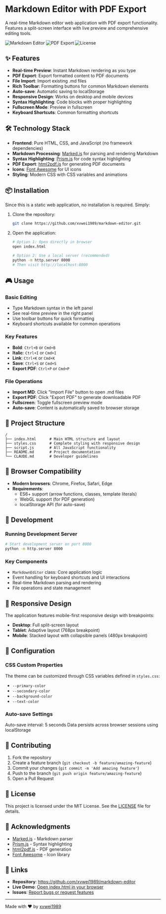 # Markdown Editor with PDF Export

A real-time Markdown editor web application with PDF export functionality. Features a split-screen interface with live preview and comprehensive editing tools.

![Markdown Editor](https://img.shields.io/badge/Markdown-Editor-blue?style=for-the-badge&logo=markdown&logoColor=white)
![PDF Export](https://img.shields.io/badge/PDF-Export-red?style=for-the-badge&logo=adobe-acrobat-reader&logoColor=white)
![License](https://img.shields.io/badge/License-MIT-green?style=for-the-badge)

## ✨ Features

- **Real-time Preview**: Instant Markdown rendering as you type
- **PDF Export**: Export formatted content to PDF documents
- **File Import**: Import existing .md files
- **Rich Toolbar**: Formatting buttons for common Markdown elements
- **Auto-save**: Automatic saving to localStorage
- **Responsive Design**: Works on desktop and mobile devices
- **Syntax Highlighting**: Code blocks with proper highlighting
- **Fullscreen Mode**: Preview in fullscreen
- **Keyboard Shortcuts**: Common formatting shortcuts

## 🛠️ Technology Stack

- **Frontend**: Pure HTML, CSS, and JavaScript (no framework dependencies)
- **Markdown Processing**: [Marked.js](https://marked.js.org/) for parsing and rendering Markdown
- **Syntax Highlighting**: [Prism.js](https://prismjs.com/) for code syntax highlighting
- **PDF Export**: [html2pdf.js](https://github.com/eKoopmans/html2pdf.js) for generating PDF documents
- **Icons**: [Font Awesome](https://fontawesome.com/) for UI icons
- **Styling**: Modern CSS with CSS variables and animations

## 📦 Installation

Since this is a static web application, no installation is required. Simply:

1. Clone the repository:
   ```bash
   git clone https://github.com/xvwei1989/markdown-editor.git
   ```

2. Open the application:
   ```bash
   # Option 1: Open directly in browser
   open index.html

   # Option 2: Use a local server (recommended)
   python -m http.server 8000
   # Then visit http://localhost:8000
   ```

## 🎮 Usage

### Basic Editing
- Type Markdown syntax in the left panel
- See real-time preview in the right panel
- Use toolbar buttons for quick formatting
- Keyboard shortcuts available for common operations

### Key Features
- **Bold**: `Ctrl+B` or `Cmd+B`
- **Italic**: `Ctrl+I` or `Cmd+I`
- **Link**: `Ctrl+K` or `Cmd+K`
- **Save**: `Ctrl+S` or `Cmd+S`
- **Export PDF**: `Ctrl+P` or `Cmd+P`

### File Operations
- **Import MD**: Click "Import File" button to open .md files
- **Export PDF**: Click "Export PDF" to generate downloadable PDF
- **Fullscreen**: Toggle fullscreen preview mode
- **Auto-save**: Content is automatically saved to browser storage

## 📁 Project Structure

```
/
├── index.html      # Main HTML structure and layout
├── styles.css      # Complete styling with responsive design
├── script.js       # All JavaScript functionality
├── README.md       # Project documentation
└── CLAUDE.md       # Developer guidelines
```

## 🎨 Browser Compatibility

- **Modern browsers**: Chrome, Firefox, Safari, Edge
- **Requirements**:
  - ES6+ support (arrow functions, classes, template literals)
  - WebGL support (for PDF generation)
  - localStorage API (for auto-save)

## 🚀 Development

### Running Development Server
```bash
# Start development server on port 8000
python -m http.server 8000
```

### Key Components
- `MarkdownEditor` class: Core application logic
- Event handling for keyboard shortcuts and UI interactions
- Real-time Markdown parsing and rendering
- File operations and state management

## 📱 Responsive Design

The application features mobile-first responsive design with breakpoints:
- **Desktop**: Full split-screen layout
- **Tablet**: Adaptive layout (768px breakpoint)
- **Mobile**: Stacked layout with collapsible panels (480px breakpoint)

## 🔧 Configuration

### CSS Custom Properties
The theme can be customized through CSS variables defined in `styles.css`:
- `--primary-color`
- `--secondary-color`
- `--background-color`
- `--text-color`

### Auto-save Settings
Auto-save interval: 5 seconds
Data persists across browser sessions using localStorage

## 🤝 Contributing

1. Fork the repository
2. Create a feature branch (`git checkout -b feature/amazing-feature`)
3. Commit your changes (`git commit -m 'Add amazing feature'`)
4. Push to the branch (`git push origin feature/amazing-feature`)
5. Open a Pull Request

## 📄 License

This project is licensed under the MIT License. See the [LICENSE](LICENSE) file for details.

## 🙏 Acknowledgments

- [Marked.js](https://marked.js.org/) - Markdown parser
- [Prism.js](https://prismjs.com/) - Syntax highlighting
- [html2pdf.js](https://github.com/eKoopmans/html2pdf.js) - PDF generation
- [Font Awesome](https://fontawesome.com/) - Icon library

## 🔗 Links

- **Repository**: https://github.com/xvwei1989/markdown-editor
- **Live Demo**: [Open index.html in your browser](index.html)
- **Issues**: [Report bugs or request features](https://github.com/xvwei1989/markdown-editor/issues)

---

Made with ❤️ by [xvwei1989](https://github.com/xvwei1989)